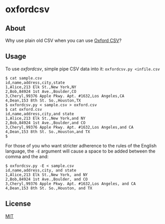 # oxfordcsv

## About

Why use plain old CSV when you can use [Oxford CSV](https://twitter.com/zapjackson/status/530941076492648448)?

## Usage

To use _oxfordcsv_, simple pipe CSV data into it: `oxfordcsv.py <infile.csv`

```
$ cat sample.csv
id,name,address,city,state
1,Alice,213 Elk St.,New York,NY
2,Bob,84924 1st Ave.,Boulder,CO
3,Cheryl,99376 Apple Pkwy. Apt. #1632,Los Angeles,CA
4,Dean,153 8th St. So.,Houston,TX
$ oxfordcsv.py < sample.csv > oxford.csv
$ cat oxford.csv
id,name,address,city,and state
1,Alice,213 Elk St.,New York,and NY
2,Bob,84924 1st Ave.,Boulder,and CO
3,Cheryl,99376 Apple Pkwy. Apt. #1632,Los Angeles,and CA
4,Dean,153 8th St. So.,Houston,and TX
$
```

For those of you who want stricter adherence to the rules of the English language, the `-E` argument will cause a space 
to be added between the comma and the and:

```
$ oxfordcsv.py -E < sample.csv
id,name,address,city, and state
1,Alice,213 Elk St.,New York, and NY
2,Bob,84924 1st Ave.,Boulder, and CO
3,Cheryl,99376 Apple Pkwy. Apt. #1632,Los Angeles, and CA
4,Dean,153 8th St. So.,Houston, and TX
```

## License

[MIT](https://github.com/rnelson/oxfordcsv/blob/master/LICENSE)